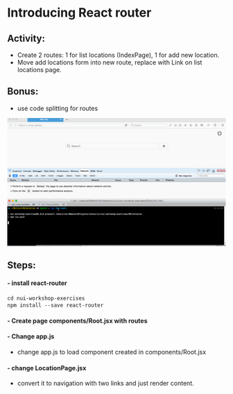 # Introducing React router

## Activity:

- Create 2 routes: 1 for list locations (IndexPage), 1 for add new location.  
- Move add locations form into new route, replace with Link on list locations page.

## Bonus:
- use code splitting for routes

![](../images/05.gif)

## Steps:

#### - install react-router
```
cd nui-workshop-exercises
npm install --save react-router
```

#### - Create page components/Root.jsx with routes

#### - Change app.js
- change app.js to load component created in components/Root.jsx

#### - change LocationPage.jsx
- convert it to navigation with two links and just render content.
